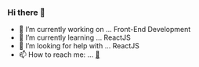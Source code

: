 ### Hi there 👋


- 🔭 I’m currently working on ... Front-End Development
- 🌱 I’m currently learning ... ReactJS
- 🤔 I’m looking for help with ... ReactJS
- 📫 How to reach me: ... [📩](teresalouis79@gmail.com) 

